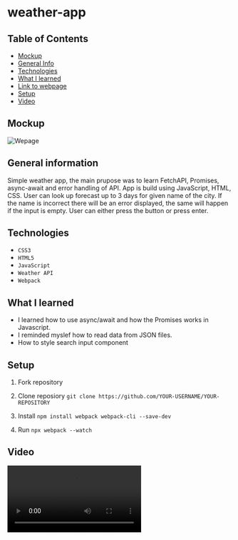 # weather-app

## Table of Contents

- [Mockup](#mockup)
- [General Info](#general-information)
- [Technologies](#technologies)
- [What I learned](#What-I-learned)
- [Link to webpage](#link-to-webpage)
- [Setup](#setup)
- [Video](#video)

## Mockup

![Wepage](./images/mockup.jpeg)

## General information

Simple weather app, the main prupose was to learn FetchAPI, Promises, async-await and error handling of API.
App is build using JavaScript, HTML, CSS. User can look up forecast up to 3 days for given name of the city.
If the name is incorrect there will be an error displayed, the same will happen if the input is empty.
User can either press the button or press enter.

## Technologies

- `CSS3`
- `HTML5`
- `JavaScript`
- `Weather API`
- `Webpack`

## What I learned

- I learned how to use async/await and how the Promises works in Javascript.
- I reminded myslef how to read data from JSON files.
- How to style search input component

## Setup

1. Fork repository

2. Clone reposiory
   `git clone https://github.com/YOUR-USERNAME/YOUR-REPOSITORY`

3. Install
   `npm install webpack webpack-cli --save-dev`

4. Run
   `npx webpack --watch`

## Video

![Wepage](./images/record.mov)
